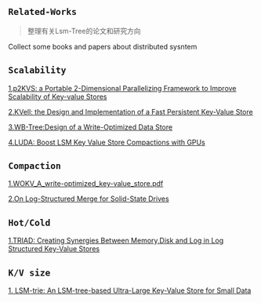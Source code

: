 ##  `Related-Works`
> 整理有关Lsm-Tree的论文和研究方向

Collect some books and papers about distributed sysntem


## `Scalability`
[1.p2KVS: a Portable 2-Dimensional Parallelizing Framework to Improve Scalability of Key-value Stores](https://github.com/ErosBryant/LSMT-DB-Related-Works/blob/9451c7d79208ee71dfad5afd96d1183bab4d7f78/Scalability/EUROSYS2022(p2KVS).pdf)

[2.KVell: the Design and Implementation of a Fast Persistent Key-Value Store](https://github.com/ErosBryant/LSMT-DB-Related-Works/blob/b8a32ea6f6dfdb08501574dc5687832dc77acef3/Scalability/sosp19-kvell.pdf)

[3.WB-Tree:Design of a Write-Optimized Data Store](https://github.com/ErosBryant/LSM-T_DB_Related_Works/blob/bde2f7c93b93bbc998171c8203d533af1e7b1f19/Scalability/WB-Tree.pdf)

[4.LUDA: Boost LSM Key Value Store Compactions with GPUs](https://github.com/ErosBryant/LSM-T_DB_Related_Works/blob/cbc7a0725342181503304e253020a8047733c8ba/Scalability/LUDA.pdf)


## `Compaction`
[1.WOKV_A_write-optimized_key-value_store.pdf](https://github.com/ErosBryant/LSMT-DB-Related-Works/blob/358db4ffa3bf7ae29548a0f46438b2cec53acf9a/Compaction/WOKV_A_write-optimized_key-value_store.pdf)

[2.On Log-Structured Merge for Solid-State Drives](https://github.com/ErosBryant/LSM-T_DB_Related_Works/blob/e6c49af37553cafa934d9ffc886802f71b93b19e/Compaction/On_Log-Structured_Merge_for_Solid-State_Drives.pdf)

## `Hot/Cold`
[1.TRIAD: Creating Synergies Between Memory,Disk and Log in Log Structured Key-Value Stores](https://github.com/ErosBryant/LSM-T_DB_Related_Works/blob/abb3b05e20f93b9a93555447e6f9b1c28ea017ca/HotClod/TRIAD.pdf)


## `K/V size`
[1. LSM-trie: An LSM-tree-based Ultra-Large Key-Value 
Store for Small Data ]()